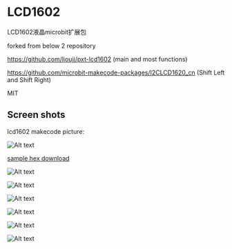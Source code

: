 # LCD1602

LCD1602液晶microbit扩展包

forked from below 2 repository

https://github.com/lioujj/pxt-lcd1602 (main and most functions)

https://github.com/microbit-makecode-packages/I2CLCD1620_cn (Shift Left and Shift Right)

MIT

## Screen shots

lcd1602 makecode picture:

![Alt text](lcd1602.PNG?raw=true "lcd1602 makecode picture")

[sample hex download](microbit-LCD1602-Test.hex)

![Alt text](1.jpg?raw=true "lcd1602 test picture")

![Alt text](2.jpg?raw=true "lcd1602 test picture")

![Alt text](3.jpg?raw=true "lcd1602 test picture")

![Alt text](4.jpg?raw=true "lcd1602 test picture")

![Alt text](5.jpg?raw=true "lcd1602 test picture")

![Alt text](6.jpg?raw=true "lcd1602 test picture")